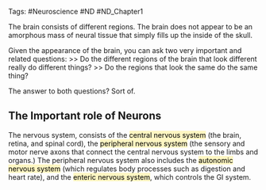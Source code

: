 Tags: #Neuroscience #ND #ND_Chapter1

The brain consists of different regions. The brain does not appear to be an amorphous mass of neural tissue that simply fills up the inside of the skull.

Given the appearance of the brain, you can ask two very important and related questions:
	>> Do the different regions of the brain that look different really do different things?
	>> Do the regions that look the same do the same thing?

The answer to both questions? Sort of.

## The Important role of Neurons

The nervous system, consists of the <mark style="background: #FFF3A3A6;">central nervous system</mark> (the brain, retina, and spinal cord), the <mark style="background: #FFF3A3A6;">peripheral nervous system</mark> (the sensory and motor nerve axons that connect the central nervous system to the limbs and organs.) The peripheral nervous system also includes the <mark style="background: #FFF3A3A6;">autonomic nervous system</mark> (which regulates body processes such as digestion and heart rate), and the <mark style="background: #FFF3A3A6;">enteric nervous system</mark>, which controls the GI system.


